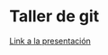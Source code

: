 # Taller de git

[Link a la presentación](https://slides.com/ricardo_loza/git/fullscreen "Presiona para dirijirte a la presentación de git")